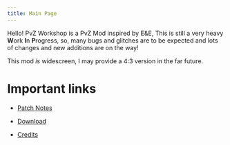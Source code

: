 ```yaml
---
title: Main Page
---
```

Hello! PvZ Workshop is a PvZ Mod inspired by E&E, This is still a very heavy **W**ork **I**n **P**rogress, so, many bugs and glitches are to be expected and lots of changes and new additions are on the way!

This mod *is* widescreen, I may provide a 4:3 version in the far future.

# Important links

- [Patch Notes](tbd)

- [Download](tbd)

- [Credits](tbd)

